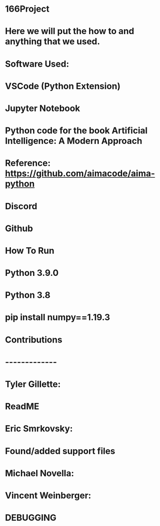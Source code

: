 # 166Project
# Here we will put the how to and anything that we used.

# Software Used:
# VSCode (Python Extension)
# Jupyter Notebook
# Python code for the book Artificial Intelligence: A Modern Approach
# Reference: https://github.com/aimacode/aima-python
# Discord
# Github
#
#
#


# How To Run
# Python 3.9.0
# Python 3.8
# pip install numpy==1.19.3

# Contributions
# -------------
#
# Tyler Gillette:
# ReadME
#
#
# Eric Smrkovsky:
# Found/added support files
#
#
# Michael Novella:
#
#
#
# Vincent Weinberger:
# DEBUGGING
#
#

